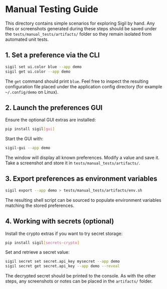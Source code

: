 # Manual Testing Guide

This directory contains simple scenarios for exploring Sigil by hand. Any files
or screenshots generated during these steps should be saved under the
`tests/manual_tests/artifacts/` folder so they remain isolated from automated
unit tests.

## 1. Set a preference via the CLI

```bash
sigil set ui.color blue --app demo
sigil get ui.color --app demo
```

The `get` command should print `blue`. Feel free to inspect the resulting
configuration file placed under the application config directory (for example
`~/.config/demo` on Linux).

## 2. Launch the preferences GUI

Ensure the optional GUI extras are installed:

```bash
pip install sigil[gui]
```

Start the GUI with:

```bash
sigil-gui --app demo
```

The window will display all known preferences. Modify a value and save it.
Take a screenshot and store it in `tests/manual_tests/artifacts/`.

## 3. Export preferences as environment variables

```bash
sigil export --app demo > tests/manual_tests/artifacts/env.sh
```

The resulting shell script can be sourced to populate environment variables
matching the stored preferences.

## 4. Working with secrets (optional)

Install the crypto extras if you want to try secret storage:

```bash
pip install sigil[secrets-crypto]
```

Set and retrieve a secret value:

```bash
sigil secret set secret.api_key mysecret --app demo
sigil secret get secret.api_key --app demo --reveal
```

The decrypted secret should be printed to the console. As with the other steps,
any screenshots or notes can be placed in the `artifacts/` folder.
